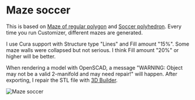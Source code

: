 # Maze soccer

This is based on [Maze of regular polygon](https://www.thingiverse.com/thing:1410184) and [Soccer polyhedron](https://www.thingiverse.com/thing:1515209). Every time you run Customizer, different mazes are generated. 

I use Cura support with Structure type "Lines" and Fill amount "15%". Some maze walls were collapsed but not serious. I think Fill amount "20%" or higher will be better.

When rendering a model with OpenSCAD, a message "WARNING: Object may not be a valid 2-manifold and may need repair!" will happen. After exporting, I repair the STL file with [3D Builder](https://www.microsoft.com/zh-tw/store/apps/3d-builder/9wzdncrfj3t6). 


![Maze soccer](http://thingiverse-production-new.s3.amazonaws.com/renders/ae/f0/f6/ce/d7/36cb20737acfa7e082ec31a3016a6f0f_preview_featured.jpg)